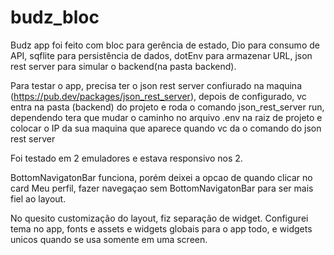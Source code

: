 # budz_bloc

Budz app foi feito com bloc para gerência de estado, Dio para consumo de API, sqflite para persistência de dados, dotEnv para armazenar URL, json rest server para simular o backend(na pasta backend).

Para testar o app, precisa ter o json rest server confiurado na maquina (https://pub.dev/packages/json_rest_server), depois de configurado, vc entra na pasta (backend) do projeto e roda o comando json_rest_server run, dependendo tera que mudar o caminho no arquivo .env na raiz de projeto e colocar o IP da sua maquina que aparece quando vc da o comando do json rest server

Foi testado em 2 emuladores e estava responsivo nos 2.

BottomNavigatonBar funciona, porém deixei a opcao de quando clicar no card Meu perfil, fazer navegaçao sem BottomNavigatonBar para ser mais fiel ao layout.

No quesito customização do layout, fiz separação de widget. Configurei tema no app, fonts e assets e widgets globais para o app todo, e widgets unicos quando se usa somente em uma screen.


